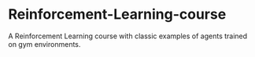 # Reinforcement-Learning-course
A Reinforcement Learning course with classic examples of agents trained on gym environments.
